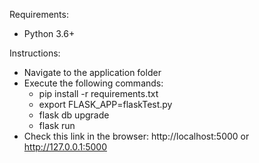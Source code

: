 Requirements:

* Python 3.6+

Instructions:

* Navigate to the application folder
* Execute the following commands:
    * pip install -r requirements.txt
    * export FLASK_APP=flaskTest.py
    * flask db upgrade
    * flask run
* Check this link in the browser: http://localhost:5000 or http://127.0.0.1:5000



